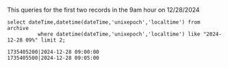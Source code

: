 This queries for the first two records in the 9am hour on 12/28/2024

````
select dateTime,datetime(dateTime,'unixepoch','localtime') from archive
          where datetime(dateTime,'unixepoch','localtime') like "2024-12-28 09%" limit 2;

1735405200|2024-12-28 09:00:00
1735405500|2024-12-28 09:05:00
````
